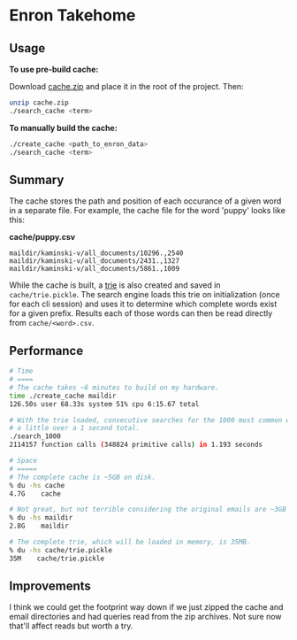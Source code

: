 # Enron Takehome

## Usage

**To use pre-build cache:**

Download
[cache.zip](https://drive.google.com/file/d/1yM8t4G_iDnClITtaxHnbAlYDANr07UZ-/view)
and place it in the root of the project. Then:

```sh
unzip cache.zip
./search_cache <term>
```
**To manually build the cache:**
```sh
./create_cache <path_to_enron_data>
./search_cache <term>
```

## Summary

The cache stores the path and position of each occurance of a given word in a
separate file. For example, the cache file for the word 'puppy' looks like this:

**cache/puppy.csv**
```csv
maildir/kaminski-v/all_documents/10296.,2540
maildir/kaminski-v/all_documents/2431.,1327
maildir/kaminski-v/all_documents/5861.,1009
```

While the cache is built, a [trie](https://en.wikipedia.org/wiki/Trie) is also
created and saved in `cache/trie.pickle`. The search engine loads this trie on
initialization (once for each cli session) and uses it to determine which
complete words exist for a given prefix. Results each of those words can then be
read directly from `cache/<word>.csv`.

## Performance

 ```sh
# Time
# ====
# The cache takes ~6 minutes to build on my hardware.
time ./create_cache maildir
126.50s user 68.33s system 51% cpu 6:15.67 total

# With the trie loaded, consecutive searches for the 1000 most common words take
# a little over a 1 second total.
./search_1000
2114157 function calls (348824 primitive calls) in 1.193 seconds

# Space
# =====
# The complete cache is ~5GB on disk.
% du -hs cache
4.7G    cache

# Not great, but not terrible considering the original emails are ~3GB on disk.
% du -hs maildir
2.8G    maildir

# The complete trie, which will be loaded in memory, is 35MB.
% du -hs cache/trie.pickle
35M    cache/trie.pickle
```

## Improvements

I think we could get the footprint way down if we just zipped the cache and
email directories and had queries read from the zip archives. Not sure
now that'll affect reads but worth a try.
